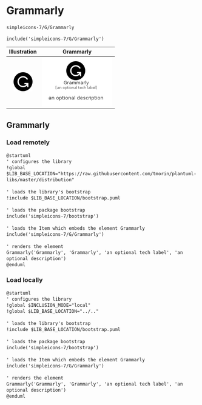 # Grammarly


```text
simpleicons-7/G/Grammarly
```

```text
include('simpleicons-7/G/Grammarly')
```



| Illustration | Grammarly |
| :---: | :---: |
| ![illustration for Illustration](../../simpleicons-7/G/Grammarly.png) | ![illustration for Grammarly](../../simpleicons-7/G/Grammarly.Local.png) |




## Grammarly

### Load remotely
```plantuml
@startuml
' configures the library
!global $LIB_BASE_LOCATION="https://raw.githubusercontent.com/tmorin/plantuml-libs/master/distribution"

' loads the library's bootstrap
!include $LIB_BASE_LOCATION/bootstrap.puml

' loads the package bootstrap
include('simpleicons-7/bootstrap')

' loads the Item which embeds the element Grammarly
include('simpleicons-7/G/Grammarly')

' renders the element
Grammarly('Grammarly', 'Grammarly', 'an optional tech label', 'an optional description')
@enduml
```

### Load locally
```plantuml
@startuml
' configures the library
!global $INCLUSION_MODE="local"
!global $LIB_BASE_LOCATION="../.."

' loads the library's bootstrap
!include $LIB_BASE_LOCATION/bootstrap.puml

' loads the package bootstrap
include('simpleicons-7/bootstrap')

' loads the Item which embeds the element Grammarly
include('simpleicons-7/G/Grammarly')

' renders the element
Grammarly('Grammarly', 'Grammarly', 'an optional tech label', 'an optional description')
@enduml
```

